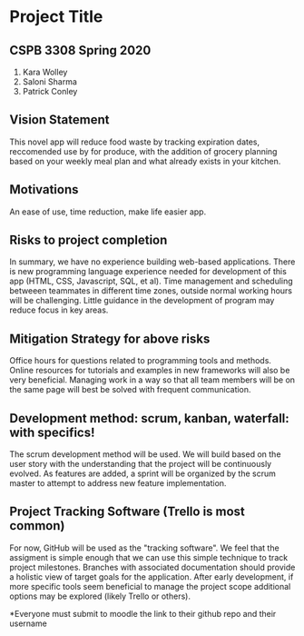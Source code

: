 # Project Title
## CSPB 3308 Spring 2020
  1) Kara Wolley
  2) Saloni Sharma
  3) Patrick Conley

## Vision Statement
This novel app will reduce food waste by tracking expiration dates, reccomended use by for produce, with the addition of grocery planning based on your weekly meal plan and what already exists in your kitchen.

## Motivations
An ease of use, time reduction, make life easier app.

## Risks to project completion
In summary, we have no experience building web-based applications.  There is new programming language experience needed for development of this app (HTML, CSS, Javascript, SQL, et al).  Time management and scheduling betweeen teammates in different time zones, outside normal working hours will be challenging. Little guidance in the development of program may reduce focus in key areas. 

## Mitigation Strategy for above risks
Office hours for questions related to programming tools and methods.  Online resources for tutorials and examples in new frameworks will also be very beneficial.  Managing work in a way so that all team members will be on the same page will best be solved with frequent communication.  

## Development method: scrum, kanban, waterfall: with specifics!
The scrum development method will be used.  We will build based on the user story with the understanding that the project will be continuously evolved. As features are added, a sprint will be organized by the scrum master to attempt to address new feature implementation.  

## Project Tracking Software (Trello is most common)
For now, GitHub will be used as the "tracking software".  We feel that the assigment is simple enough that we can use this simple technique to track project milestones. Branches with associated documentation should provide a holistic view of target goals for the application. After early development, if more specific tools seem beneficial to manage the project scope additional options may be explored (likely Trello or others).


*Everyone must submit to moodle the link to their github repo and their username
